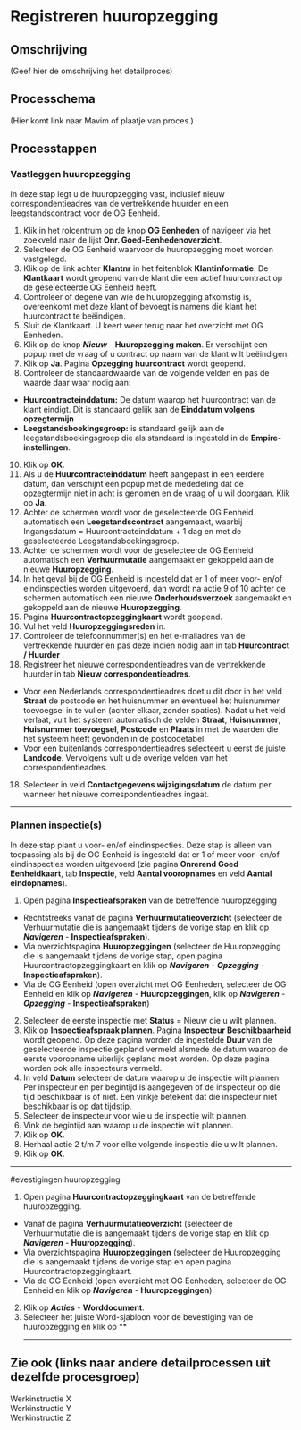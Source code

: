 # Registreren huuropzegging

## Omschrijving
(Geef hier de omschrijving het detailproces)

## Processchema
(Hier komt link naar Mavim of plaatje van proces.)

## Processtappen

### Vastleggen huuropzegging

In deze stap legt u de huuropzegging vast, inclusief nieuw correspondentieadres van de vertrekkende huurder en een leegstandscontract voor de OG Eenheid.

1. Klik in het rolcentrum op de knop **OG Eenheden** of navigeer via het zoekveld naar de lijst **Onr. Goed-Eenhedenoverzicht**.
2. Selecteer de OG Eenheid waarvoor de huuropzegging moet worden vastgelegd.
3. Klik op de link achter **Klantnr** in het feitenblok **Klantinformatie**. De **Klantkaart** wordt geopend van de klant die een actief huurcontract op de geselecteerde OG Eenheid heeft.
4. Controleer of degene van wie de huuropzegging afkomstig is, overeenkomt met deze klant of bevoegt is namens die klant het huurcontract te beëindigen.
5. Sluit de Klantkaart. U keert weer terug naar het overzicht met OG Eenheden.
6. Klik op de knop ***Nieuw*** - **Huuropzegging maken**. Er verschijnt een popup met de vraag of u contract op naam van de klant wilt beëindigen.
7. Klik op **Ja**. Pagina **Opzegging huurcontract** wordt geopend.
8. Controleer de standaardwaarde van de volgende velden en pas de waarde daar waar nodig aan:
*  **Huurcontracteinddatum:** De datum waarop het huurcontract van de klant eindigt. Dit is standaard gelijk aan de **Einddatum volgens opzegtermijn**
*  **Leegstandsboekingsgroep:** is standaard gelijk aan de leegstandsboekingsgroep die als standaard is ingesteld in de **Empire-instellingen**.
10. Klik op **OK**.
11. Als u de **Huurcontracteinddatum** heeft aangepast in een eerdere datum, dan verschijnt een popup met de mededeling dat de opzegtermijn niet in acht is genomen en de vraag of u wil doorgaan. Klik op **Ja**.
12. Achter de schermen wordt voor de geselecteerde OG Eenheid automatisch een **Leegstandscontract** aangemaakt, waarbij Ingangsdatum = Huurcontracteinddatum + 1 dag en met de geselecteerde Leegstandsboekingsgroep.
13. Achter de schermen wordt voor de geselecteerde OG Eenheid automatisch een **Verhuurmutatie** aangemaakt en gekoppeld aan de nieuwe **Huuropzegging**.
1. In het geval bij de OG Eenheid is ingesteld dat er 1 of meer voor- en/of eindinspecties worden uitgevoerd, dan wordt na actie 9 of 10 achter de schermen automatisch een nieuwe **Onderhoudsverzoek** aangemaakt en gekoppeld aan de nieuwe **Huuropzegging**.
15. Pagina **Huurcontractopzeggingkaart** wordt geopend.
16. Vul het veld **Huuropzeggingsreden** in.
17. Controleer de telefoonnummer(s) en het e-mailadres van de vertrekkende huurder en pas deze indien nodig aan in tab **Huurcontract / Huurder** .
18. Registreer het nieuwe correspondentieadres van de vertrekkende huurder in tab **Nieuw correspondentieadres**.
* Voor een Nederlands correspondentieadres doet u dit door in het veld **Straat** de postcode en het huisnummer en eventueel het huisnummer toevoegsel in te vullen (achter elkaar, zonder spaties). Nadat u het veld verlaat, vult het systeem automatisch de velden **Straat**, **Huisnummer**, **Huisnummer toevoegsel**, **Postcode** en **Plaats** in met de waarden die het systeem heeft gevonden in de postcodetabel.
* Voor een buitenlands correspondentieadres selecteert u eerst de juiste **Landcode**. Vervolgens vult u de overige velden van het correspondentieadres.
18. Selecteer in veld **Contactgegevens wijzigingsdatum** de datum per wanneer het nieuwe correspondentieadres ingaat.

<hr>

### Plannen inspectie(s)

In deze stap plant u voor- en/of eindinspecties. Deze stap is alleen van toepassing als bij de OG Eenheid is ingesteld dat er 1 of meer voor- en/of eindinspecties worden uitgevoerd (zie pagina **Onrerend Goed Eenheidkaart**, tab **Inspectie**, veld **Aantal vooropnames** en veld **Aantal eindopnames**).
1. Open pagina **Inspectieafspraken** van de betreffende huuropzegging
* Rechtstreeks vanaf de pagina **Verhuurmutatieoverzicht** (selecteer de Verhuurmutatie die is aangemaakt tijdens de vorige stap en klik op ***Navigeren*** - **Inspectieafspraken**).
* Via overzichtspagina **Huuropzeggingen** (selecteer de Huuropzegging die is aangemaakt tijdens de vorige stap, open pagina Huurcontractopzeggingkaart en klik op ***Navigeren*** - ***Opzegging*** - **Inspectieafspraken**).
* Via de OG Eenheid (open overzicht met OG Eenheden, selecteer de OG Eenheid en klik op ***Navigeren*** - **Huuropzeggingen**, klik op ***Navigeren*** - ***Opzegging*** - **Inspectieafspraken**)
2. Selecteer de eerste inspectie met **Status** = Nieuw die u wilt plannen.
3. Klik op **Inspectieafspraak plannen**. Pagina **Inspecteur Beschikbaarheid** wordt geopend. Op deze pagina worden de ingestelde **Duur** van de geselecteerde inspectie gepland vermeld alsmede de datum waarop de eerste vooropname uiterlijk gepland moet worden. Op deze pagina worden ook alle inspecteurs vermeld.
4. In veld **Datum** selecteer de datum waarop u de inspectie wilt plannen. Per inspecteur en per begintijd is aangegeven of de inspecteur op die tijd beschikbaar is of niet. Een vinkje betekent dat die inspecteur niet beschikbaar is op dat tijdstip.
5. Selecteer de inspecteur voor wie u de inspectie wilt plannen.
6. Vink de begintijd aan waarop u de inspectie wilt plannen.
7. Klik op **OK**.
8. Herhaal actie 2 t/m 7 voor elke volgende inspectie die u wilt plannen.
9. Klik op **OK**.
<hr>

#evestigingen huuropzegging

1. Open pagina **Huurcontractopzeggingkaart** van de betreffende huuropzegging.
* Vanaf de pagina **Verhuurmutatieoverzicht** (selecteer de Verhuurmutatie die is aangemaakt tijdens de vorige stap en klik op ***Navigeren*** - **Huuropzegging**).
* Via overzichtspagina **Huuropzeggingen** (selecteer de Huuropzegging die is aangemaakt tijdens de vorige stap en open pagina Huurcontractopzeggingkaart.
* Via de OG Eenheid (open overzicht met OG Eenheden, selecteer de OG Eenheid en klik op ***Navigeren*** - **Huuropzeggingen**)
2. Klik op ***Acties*** - **Worddocument**.
3. Selecteer het juiste Word-sjabloon voor de bevestiging van de huuropzegging en klik op **<hr>

 
## Zie ook (links naar andere detailprocessen uit dezelfde procesgroep)

Werkinstructie X  
Werkinstructie Y  
Werkinstructie Z
<!--stackedit_data:
eyJoaXN0b3J5IjpbOTA1OTQwMTY0LC0xNTEyNTE4MTYwLC03Mz
YwMzU0NTYsLTc5NzQ4NTAyXX0=
-->